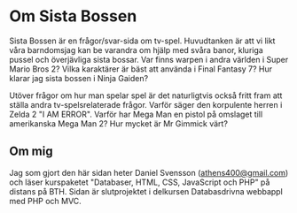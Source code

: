 Om Sista Bossen
===============
Sista Bossen är en frågor/svar-sida om tv-spel. Huvudtanken är att vi likt våra barndomsjag kan be varandra om hjälp med svåra banor, kluriga pussel och överjävliga sista bossar. Var finns warpen i andra världen i Super Mario Bros 2? Vilka karaktärer är bäst att använda i Final Fantasy 7? Hur klarar jag sista bossen i Ninja Gaiden?

Utöver frågor om hur man spelar spel är det naturligtvis också fritt fram att ställa andra tv-spelsrelaterade frågor. Varför säger den korpulente herren i Zelda 2 "I AM ERROR". Varför har Mega Man en pistol på omslaget till amerikanska Mega Man 2? Hur mycket är Mr Gimmick värt?



Om mig
------
Jag som gjort den här sidan heter Daniel Svensson (athens400@gmail.com) och läser kurspaketet "Databaser, HTML, CSS, JavaScript och PHP" på distans på BTH. Sidan är slutprojektet i delkursen Databasdrivna webbappl med PHP och MVC.